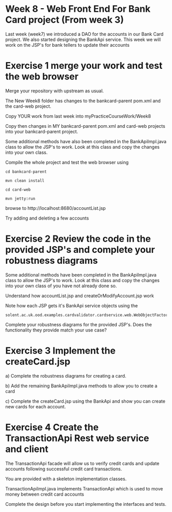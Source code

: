 # Week 8 - Web Front End For Bank Card project (From week 3)

Last week (week7) we introduced a DAO for the accounts in our Bank Card project. 
We also started designing the BankApi service.
This week we will work on the JSP's for bank tellers to update their accounts

# Exercise 1 merge your work and test the web browser

Merge your repository with upstream as usual. 

The New Week8 folder has changes to the bankcard-parent pom.xml and the card-web project.

Copy YOUR work from last week into myPracticeCourseWork/Week8

Copy then changes in MY bankcard-parent pom.xml and card-web projects into your bankcard-parent project.

Some additional methods have also been completed in the BankApiImpl.java class to allow the JSP's to work. 
Look at this class and copy the changes into your own class.

Compile the whole project and test the web browser using 
```
cd bankcard-parent

mvn clean install

cd card-web

mvn jetty:run
```
browse to http://localhost:8680/accountList.jsp

Try adding and deleting a few accounts


# Exercise 2 Review the code in the provided JSP's and complete your robustness diagrams

Some additional methods have been completed in the BankApiImpl.java class to allow the JSP's to work.
Look at this class and copy the changes into your own class of you have not already done so.

Understand how accountList.jsp and createOrModifyAccount.jsp work

Note how each JSP gets it's BankApi service objects using the 
```
solent.ac.uk.ood.examples.cardvalidator.cardservice.web.WebObjectFactory
```
Complete your robustness diagrams for the provided JSP's. Does the functionality they provide match your use case?

# Exercise 3 Implement the createCard.jsp

a) Complete the robustness diagrams for creating a card.

b) Add the remaining BankApiImpl.java methods to allow you to create a card

c) Complete the createCard.jsp using the BankApi and show you can create new cards for each account.


# Exercise 4 Create the TransactionApi Rest web service and client

The TransactionApi facade will allow us to verify credit cards and update accounts following successful credit card transactions.

You are provided with a skeleton implementation classes.

TransactionApiImpl.java implements TransactionApi which is used to move money between credit card accounts 

Complete the design before you start implementing the interfaces and tests.
